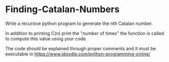 # Finding-Catalan-Numbers

Write a recursive python program to generate the nth Catalan number.

In addition to printing C(n) print the "number of times" the function is called to compute this value using your code.

The code should be explained through proper comments and it must be executable in https://www.jdoodle.com/python-programming-online/

